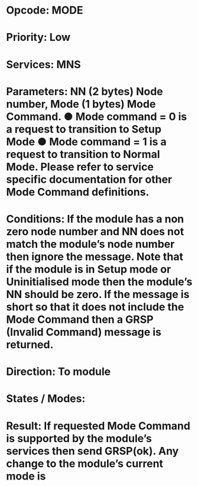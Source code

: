 # Opcode: MODE
# Priority: Low
# Services: MNS
# Parameters: NN (2 bytes) Node number, Mode (1 bytes) Mode Command. ● Mode command = 0 is a request to transition to Setup Mode ● Mode command = 1 is a request to transition to Normal Mode. Please refer to service specific documentation for other Mode Command definitions.
# Conditions: If the module has a non zero node number and NN does not match the module’s node number then ignore the message. Note that if the module is in Setup mode or Uninitialised mode then the module’s NN should be zero. If the message is short so that it does not include the Mode Command then a GRSP (Invalid Command) message is returned.
# Direction: To module
# States / Modes: 
# Result: If requested Mode Command is supported by the module’s services then send GRSP(ok). Any change to the module’s current mode is